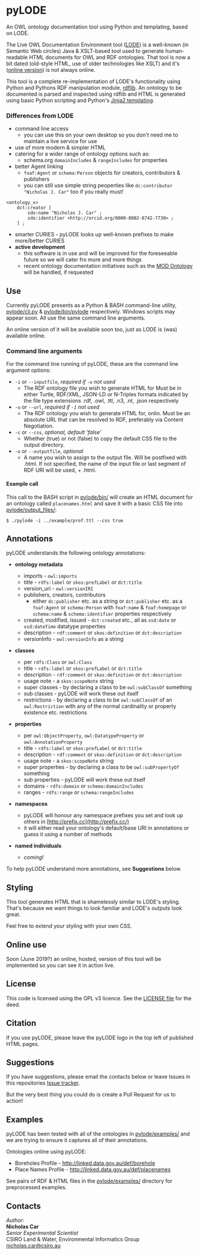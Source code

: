 # pyLODE
An OWL ontology documentation tool using Python and templating, based on LODE.

The Live OWL Documentation Environment tool ([LODE](https://github.com/essepuntato/LODE)) is a well-known (in Semantic Web circles) Java & XSLT-based tool used to generate human-readable HTML documents for OWL and RDF ontologies. That tool is now a bit dated (old-style HTML, use of older technologies like XSLT) and it's ([online version](www.essepuntato.it/lode)) is not always online.

This tool is a complete re-implementation of LODE's functionality using Python and Pythons RDF manipulation module, [rdflib](https://pypi.org/project/rdflib/). An ontology to be documented is parsed and inspected using rdflib and HTML is generated using basic Python scripting and Python's [Jinja2 templating](https://pypi.org/project/Jinja2/).


### Differences from LODE
* command line access
    * you can use this on your own desktop so you don't need me to maintain a live service for use
* use of more modern & simpler HTML
* catering for a wider range of ontology options such as:
    * schema.org `domainIncludes` & `rangeIncludes` for properties
* better Agent linking
    * `foaf:Agent` or `schema:Person` objects for creators, contributors & publishers
    * you can still use simple string peoperties like `dc:contributor "Nicholas J. Car"` too if you really must!

```
<ontology_x>
    dct:creator [
        sdo:name "Nicholas J. Car" ;
        sdo:identifier <http://orcid.org/0000-0002-8742-7730> ;
    ] ;
```

* smarter CURIES - pyLODE looks up well-known prefixes to make more/better CURIES
* **active development**
    * this software is in use and will be improved for the foreseeable future so we will cater fro more and more things
    * recent ontology documentation initiatives such as the [MOD Ontology](https://github.com/sifrproject/MOD-Ontology) will be handled, if requested


## Use
Currently pyLODE presents as a Python & BASH command-line utility, [pylode/cli.py](pylode/cli.py) & [pylode/bin/pylode](pylode/bin/pylode) respectively. Windows scripts may appear soon. All use the same command line arguments.

An online version of it will be available soon too, just as LODE is (was) available online.


### Command line arguments
For the command line running of pyLODE, these are the command line argument options:

* `-i` or `--inputfile`, *required if `-u` not used*
  * The RDF ontology file you wish to generate HTML for Must be in either Turtle, RDF/XML, JSON-LD or N-Triples formats indicated by the file type extensions .rdf, .owl, .ttl, .n3, .nt, .json respectively
* `-u` or `--url`, *required if `-1` not used*
  * The RDF ontology you wish to generate HTML for, onlin. Must be an absolute URL that can be resolved to RDF, preferably via Content Negotiation.
* `-c` or `--css`, *optional, default 'false'*
  * Whether (true) or not (false) to copy the default CSS file to the output directory.
* `-o` or `--outputfile`, *optional*
  * A name you wish to assign to the output file. Will be postfixed with .html. If not specified, the name of the input file or last segment of RDF URI will be used, + .html.

#### Example call
This call to the BASH script in [pylode/bin/](pylode/bin/) will create an HTML document for an ontology called `placenames.html` and save it with a basic CSS file into [pylode/output_files/](pylode/output_files/):

```
$ ./pylode -i ../example/prof.ttl --css true
```


## Annotations
pyLODE understands the following ontology annotations:

* **ontology metadata**
    * imports - `owl:imports`
    * title - `rdfs:label` or `skos:prefLabel` or `dct:title`
    * version_uri - `owl:versionIRI`
    * publishers, creators, contributors
        * either `dc:publisher` etc. as a string or `dct:publisher` etc. as a `foaf:Agent` or `schema:Person` with `foaf:name` & `foaf:homepage` or `schema:name` & `schema:identifier` properties respectively
    * created, modified, issued - `dct:created` etc., all as `xsd:date` or `xsd:dateTime` datatype properties
    * description - `rdf:comment` or `skos:definition` or `dct:description`
    * versionInfo - `owl:versionInfo` as a string

* **classes**
    * per `rdfs:Class` or `owl:Class`
    * title - `rdfs:label` or `skos:prefLabel` or `dct:title`
    * description - `rdf:comment` or `skos:definition` or `dct:description`
    * usage note - a `skos:scopeNote` string
    * super classes - by declaring a class to be `owl:subClassOf` something
    * sub classes - pyLODE will work these out itself
    * restrictions - by declaring a class to be `owl:subClassOf` of an `owl:Restriction` with any of the normal cardinality or property existence etc. restrictions

* **properties**
    * per `owl:ObjectProperty`, `owl:DatatypeProperty` or `owl:AnnotationProperty`
    * title - `rdfs:label` or `skos:prefLabel` or `dct:title`
    * description - `rdf:comment` or `skos:definition` or `dct:description`
    * usage note - a `skos:scopeNote` string
    * super properties - by declaring a class to be `owl:subPropertyOf` something
    * sub properties - pyLODE will work these out itself
    * domains - `rdfs:domain` or `schema:domainIncludes`
    * ranges - `rdfs:range` or `schema:rangeIncludes`

* **namespaces**
    * pyLODE will honour any namespace prefixes you set and look up others in [http://prefix.cc](http://prefix.cc/)
    * it will either read your ontology's default/base URI in annotations or guess it using a number of methods

* **named individuals**
    * *coming!*

To help pyLODE understand more annotations, see **Suggestions** below.


## Styling
This tool generates HTML that is shamelessly similar to LODE's styling. That's because we want things to look familiar and LODE's outputs look great.

Feel free to extend your styling with your own CSS.


## Online use
Soon (June 2019?) an online, hosted, version of this tool will be implemented so you can see it in action live.


## License
This code is licensed using the GPL v3 licence. See the [LICENSE file](LICENSE) for the deed.


## Citation
If you use pyLODE, please leave the pyLODE logo in the top left of published HTML pages.


## Suggestions
If you have suggestions, please email the contacts below or leave Issues in this repositories [Issue tracker](https://github.com/rdflib/pyLODE/issues).

But the very best thing you could do is create a Pull Request for us to action!


## Examples
pyLODE has been tested with all of the ontologies in [pylode/examples/](pylode/examples/) and we are trying to ensure it captures all of their annotations.

Ontologies online using pyLODE:

* Boreholes Profile - <http://linked.data.gov.au/def/borehole>
* Place Names Profile - <http://linked.data.gov.au/def/placenames>

See pairs of RDF & HTML files in the [pylode/examples/](pylode/examples/) directory for preprocessed examples.


## Contacts
*Author*:  
**Nicholas Car**  
*Senior Experimental Scientist*  
CSIRO Land & Water, Environmental Informatics Group  
<nicholas.car@csiro.au>  
